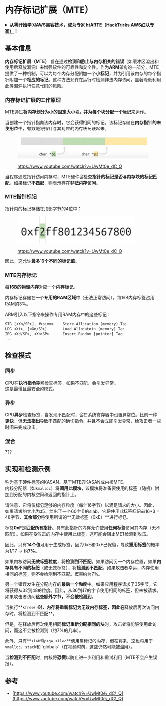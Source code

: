# 内存标记扩展（MTE）

<details>

<summary><strong>从零开始学习AWS黑客技术，成为专家</strong> <a href="https://training.hacktricks.xyz/courses/arte"><strong>htARTE（HackTricks AWS红队专家）</strong></a><strong>！</strong></summary>

支持HackTricks的其他方式：

- 如果您想看到您的**公司在HackTricks中做广告**或**下载PDF格式的HackTricks**，请查看[**订阅计划**](https://github.com/sponsors/carlospolop)!
- 获取[**官方PEASS & HackTricks周边产品**](https://peass.creator-spring.com)
- 探索[**PEASS家族**](https://opensea.io/collection/the-peass-family)，我们的独家[**NFTs**](https://opensea.io/collection/the-peass-family)
- **加入** 💬 [**Discord群组**](https://discord.gg/hRep4RUj7f) 或 [**电报群组**](https://t.me/peass) 或 **关注**我们的**Twitter** 🐦 [**@hacktricks\_live**](https://twitter.com/hacktricks\_live)**。**
- 通过向[**HackTricks**](https://github.com/carlospolop/hacktricks)和[**HackTricks Cloud**](https://github.com/carlospolop/hacktricks-cloud) github仓库提交PR来分享您的黑客技巧。

</details>

## 基本信息

**内存标记扩展（MTE）** 旨在通过**检测和防止与内存相关的错误**（如缓冲区溢出和使用后释放漏洞）来增强软件的可靠性和安全性。作为**ARM**架构的一部分，MTE提供了一种机制，可以为每个内存分配附加一个**小标记**，并为引用该内存的每个指针附加一个**相应的标记**。这种方法允许在运行时检测非法内存访问，显著降低利用此类漏洞执行任意代码的风险。

### **内存标记扩展的工作原理**

MTE通过**将内存划分为小的固定大小块，并为每个块分配一个标记**来运作。

当创建一个指针指向该内存时，它会获得相同的标记。该标记存储在**内存指针的未使用位**中，有效地将指针与其对应的内存块关联起来。

<figure><img src="../../.gitbook/assets/image (1202).png" alt=""><figcaption><p><a href="https://www.youtube.com/watch?v=UwMt0e_dC_Q">https://www.youtube.com/watch?v=UwMt0e_dC_Q</a></p></figcaption></figure>

当程序通过指针访问内存时，MTE硬件会检查**指针的标记是否与内存块的标记匹配**。如果标记**不匹配**，则表示存在**非法内存访问**。

### MTE指针标记

指针内的标记存储在顶部字节的4位中：

<figure><img src="../../.gitbook/assets/image (1203).png" alt=""><figcaption><p><a href="https://www.youtube.com/watch?v=UwMt0e_dC_Q">https://www.youtube.com/watch?v=UwMt0e_dC_Q</a></p></figcaption></figure>

因此，这允许**最多16个不同的标记值**。

### MTE内存标记

每**16B的物理内存**对应一个**内存标记**。

内存标记存储在一个**专用的RAM区域**中（无法正常访问）。每16B内存标签占用RAM的3%。

ARM引入以下指令来操作专用RAM内存中的这些标记：
```
STG [<Xn/SP>], #<simm>    Store Allocation (memory) Tag
LDG <Xt>, [<Xn/SP>]       Load Allocatoin (memory) Tag
IRG <Xd/SP>, <Xn/SP>      Insert Random [pointer] Tag
...
```
## 检查模式

### 同步

CPU在**执行指令期间**检查标签，如果不匹配，会引发异常。\
这是最慢且最安全的模式。

### 异步

CPU**异步**检查标签，当发现不匹配时，会在系统寄存器中设置异常位。比前一种**更快**，但**无法指出**导致不匹配的确切指令，并且不会立即引发异常，给攻击者一些时间来完成攻击。

### 混合

???

## 实现和检测示例

称为基于硬件标签的KASAN、基于MTE的KASAN或内核MTE。\
内核分配器（如`kmalloc`）将**调用此模块**，该模块将准备要使用的标签（随机）附加到分配的内核空间和返回的指针上。

请注意，它将仅标记足够的内存粒度（每个16字节）以满足请求的大小。因此，如果请求的大小为35，给出了一个60字节的slab，它将使用此标签标记前16\*3 = 48字节，**其余部分**将使用所谓的**无效标签（0xE）**进行标记。

标签**0xF**是**匹配所有指针**。具有此指针的内存允许使用**任何标签**访问其内存（无不匹配）。如果在受攻击的内存中使用此标签，这可能会阻止MET检测到攻击。

因此，只有**14个值**可用于生成标签，因为0xE和0xF已保留，导致**重用标签**的概率为1/17 -> 约**7%**。

如果内核访问**无效标签粒度**，将**检测到不匹配**。如果访问另一个内存位置，如果**内存具有不同的标签**（或无效标签），将**检测到不匹配**。如果攻击者幸运，内存使用相同的标签，则不会检测到不匹配。概率约为7%。

另一个错误发生在分配内存的**最后一个粒度**中。如果应用程序请求了35字节，它将获得从32到48的粒度。因此，从36到47的字节使用相同的标签，但未被请求。如果攻击者访问**这些额外字节，不会被检测到**。

当执行**`kfree()`**时，内存将重新标记为无效内存标签，因此在**释放后再次访问内存时，将检测到不匹配**。

但是，在释放后再次使用相同**标记重新分配相同的块**时，攻击者将能够使用此访问，而这不会被检测到（约7%的几率）。

此外，只有**`slab`和`page_alloc`**使用带标记的内存，但在将来，这也将用于`vmalloc`、`stack`和``globals`（在视频时刻，这些仍然可能被滥用）。

当**检测到不匹配**时，内核将**恐慌**以防止进一步利用和重试利用（MTE不会产生误报）。

## 参考

* [https://www.youtube.com/watch?v=UwMt0e\_dC\_Q](https://www.youtube.com/watch?v=UwMt0e\_dC\_Q)
